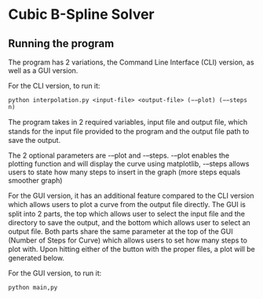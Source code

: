 # Cubic B-Spline Solver

## Running the program
The program has 2 variations, the Command Line Interface (CLI) version, as well as a GUI version. 

For the CLI version, to run it: 
```
python interpolation.py <input-file> <output-file> (−−plot) (−−steps n) 
```

The program takes in 2 required variables, input ﬁle and output ﬁle, which stands for the input ﬁle provided to the program and the output ﬁle path to save the output. 

The 2 optional parameters are -–plot and -–steps. -–plot enables the plotting function and will display the curve using matplotlib, -–steps allows users to state how many steps to insert in the graph (more steps equals smoother graph) 

For the GUI version, it has an additional feature compared to the CLI version which allows users to plot a curve from the output ﬁle directly. The GUI is split into 2 parts, the top which allows user to select the input ﬁle and the directory to save the output, and the bottom which allows user to select an output ﬁle. Both parts share the same parameter at the top of the GUI (Number of Steps for Curve) which allows users to set how many steps to plot with. Upon hitting either of the button with the proper ﬁles, a plot will be generated below.

For the GUI version, to run it:
```
python main,py
```
